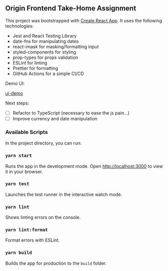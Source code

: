 ## Origin Frontend Take-Home Assignment

This project was bootstrapped with [Create React App](https://github.com/facebook/create-react-app).
It uses the following technologies:

- Jest and React Testing Library
- date-fns for manipulating dates
- react-imask for masking/formatting input
- styled-components for styling
- prop-types for props validation
- ESLint for linting
- Prettier for formatting
- GitHub Actions for a simple CI/CD

Demo UI:

[ui-demo](demo.gif)

Next steps:

- [ ] Refactor to TypeScript (necessary to ease the js pain...)
- [ ] Improve currency and date manipulation

### Available Scripts

In the project directory, you can run:

### `yarn start`

Runs the app in the development mode. Open [http://localhost:3000](http://localhost:3000) to view it in your browser.

### `yarn test`

Launches the test runner in the interactive watch mode.

### `yarn lint`

Shows linting errors on the console.

### `yarn lint:format`

Format errors with ESLint.

### `yarn build`

Builds the app for production to the `build` folder.
